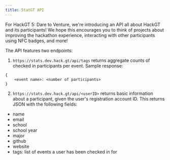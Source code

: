 ```yaml
---
title: StatGT API
---
```


For HackGT 5: Dare to Venture, we're introducing an API all about HackGT and its participants! We hope this encourages you to think of projects about improving the hackathon experience, interacting with other participants using NFC badges, and more!

The API features two endpoints:
1. `https://stats.dev.hack.gt/api/tags` returns aggregate counts of checked in participants per event. Sample response:
```
{
    <event name>: <number of participants>
}
```
2. `https://stats.dev.hack.gt/api/<userID>` returns basic information about a participant, given the user's registration account ID. This returns JSON with the following fields: 
  * name
  * email
  * school
  * school year
  * major
  * github
  * website
  * tags: list of events a user has been checked in for